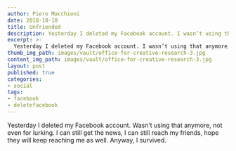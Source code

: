 ```yaml
---
author: Piero Macchioni
date: 2018-10-10
title: Unfriended
description: Yesterday I deleted my Facebook account. I wasn’t using that anymore, not even for lurking.
excerpt: >-
  Yesterday I deleted my Facebook account. I wasn’t using that anymore, not even for lurking.
thumb_img_path: images/vault/office-for-creative-research-3.jpg
content_img_path: images/vault/office-for-creative-research-3.jpg
layout: post
published: true
categories:
- social
tags:
- facebook
- deletefacebook
---
```


Yesterday I deleted my Facebook account. Wasn’t using that anymore, not even for lurking. I can still get the news, I can still reach my friends, hope they will keep reaching me as well. Anyway, I survived.
